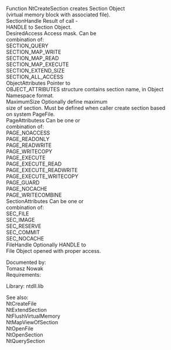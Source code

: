 Function NtCreateSection creates Section Object \
\(virtual memory block with associated file\). \
SectionHandle Result of call \- \
HANDLE to Section Object. \
DesiredAccess Access mask. Can be \
combination of: \
SECTION\_QUERY \
SECTION\_MAP\_WRITE \
SECTION\_MAP\_READ \
SECTION\_MAP\_EXECUTE \
SECTION\_EXTEND\_SIZE \
SECTION\_ALL\_ACCESS \
ObjectAttributes Pointer to \
OBJECT\_ATTRIBUTES structure contains section name, in Object \
Namespace format. \
MaximumSize Optionally define maximum \
size of section. Must be defined when caller create section based \
on system PageFile. \
PageAttributess Can be one or \
combination of: \
PAGE\_NOACCESS \
PAGE\_READONLY \
PAGE\_READWRITE \
PAGE\_WRITECOPY \
PAGE\_EXECUTE \
PAGE\_EXECUTE\_READ \
PAGE\_EXECUTE\_READWRITE \
PAGE\_EXECUTE\_WRITECOPY \
PAGE\_GUARD \
PAGE\_NOCACHE \
PAGE\_WRITECOMBINE \
SectionAttributes Can be one or \
combination of: \
SEC\_FILE \
SEC\_IMAGE \
SEC\_RESERVE \
SEC\_COMMIT \
SEC\_NOCACHE \
FileHandle Optionally HANDLE to \
File Object opened with proper access.

Documented by: \
Tomasz Nowak \
Requirements:

Library: ntdll.lib

See also: \
NtCreateFile \
NtExtendSection \
NtFlushVirtualMemory \
NtMapViewOfSection \
NtOpenFile \
NtOpenSection \
NtQuerySection
